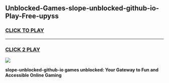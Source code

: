 
## Unblocked-Games-slope-unblocked-github-io-Play-Free-upyss
<h3>
<a href="https://premium76.site?title=slope-unblocked-github-io&ref=18A1">CLICK TO PLAY</a></h3>
<hr>

<h3>
<a href="https://premium76.site?title=slope-unblocked-github-io&ref=18A1">CLICK 2 PLAY</a>
  
</h3>

<a href="https://premium76.site?title=slope-unblocked-github-io&ref=18A1"><img src="https://clearcache.store/games.png"></a>


**slope-unblocked-github-io games unblocked: Your Gateway to Fun and Accessible Online Gaming**
